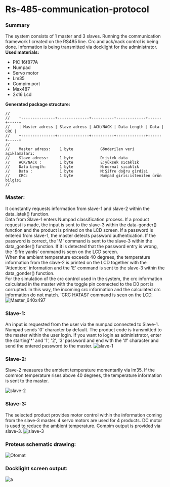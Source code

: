 # Rs-485-communication-protocol
### Summary
The system consists of 1 master and 3 slaves. Running the communication framework I created on the RS485 line. Crc and ack/nack control is being done. Information is being transmitted via docklight for the administrator.<br/> 
**Used materials:**
* PIC 16f877A
* Numpad
* Servo motor
* Lm35
* Compim port
* Max487
* 2x16 Lcd <br/> 

**Generated package structure:**
```
//
//    +---------------+--------------+----------+-------------+------+-----+
//    | Master adress | Slave adress | ACK/NACK | Data Length | Data | CRC |
//    +---------------+--------------+----------+-------------+------+-----+
//
//    Master adress:    1 byte            Gönderilen veri açıklamaları:
//    Slave adress:     1 byte            D:istek data
//    ACK/NACK :        1 byte            E:yüksek sıcaklık
//    Data Length:      1 byte            N:normal sıcaklık
//    Data :            1 byte            M:Şifre doğru girdisi
//    CRC:              1 byte            Numpad giris:istenilen ürün bilgisi
//

```
### Master:
  It constantly requests information from slave-1 and slave-2 within the data_istek() function. <br/> Data from Slave-1 enters Numpad classification process. If a product request is made, the input is sent to the slave-3 within the data-gonder() function and the product is printed on the LCD screen. If a password is entered from slave-1, the master detects password authentication. If the password is correct, the 'M' command is sent to the slave-3 within the data_gonder() function. If it is detected that the password entry is wrong, the 'Sifre yanlis' command is seen on the LCD screen. <br/>
  When the ambient temperature exceeds 40 degrees, the temperature information from the slave-2 is printed on the LCD together with the 'Attention:' information and the 'E' command is sent to the slave-3 within the data_gonder() function. <br/>
  For the simulation of the crc control used in the system, the crc information calculated in the master with the toggle pin connected to the D0 port is corrupted. In this way, the incoming crc information and the calculated crc information do not match. 'CRC HATASI' command is seen on the LCD.   
![Master_640x497](https://user-images.githubusercontent.com/62069736/120207285-e9b56800-c234-11eb-9a9c-fdfc29cc507c.jpg)
### Slave-1: <br/>
An input is requested from the user via the numpad connected to Slave-1. Numpad sends '0' character by default. The product code is transmitted to the master within the user login. If you want to login as administrator, enter   the starting'*' and '1', '2', '3' password and end with the '#' character and send the entered password to the master. 
![slave-1](https://user-images.githubusercontent.com/62069736/120206908-70b61080-c234-11eb-8c40-a8486c418038.PNG)
### Slave-2: <br/>
Slave-2 measures the ambient temperature momentarily via lm35. If the common temperature rises above 40 degrees, the temperature information is sent to the master. 

![slave-2](https://user-images.githubusercontent.com/62069736/120208075-cccd6480-c235-11eb-8e2f-53df6ef0d250.PNG)
### Slave-3: <br/>
The selected product provides motor control within the information coming from the slave-3 master. 4 servo motors are used for 4 products. DC motor is used to reduce the ambient temperature. Compim output is provided via slave-3. 
![slave-3](https://user-images.githubusercontent.com/62069736/120207411-0d78ae00-c235-11eb-9dbe-510ee76bf351.PNG)
### Proteus schematic drawing:  <br/>
![Otomat](https://user-images.githubusercontent.com/62069736/120207788-84ae4200-c235-11eb-8dd8-b8f2ec801f51.png)
### Docklight screen output: <br/>
![a](https://user-images.githubusercontent.com/62069736/120208492-35b4dc80-c236-11eb-8f8e-1cbe7f12e4b9.png)
